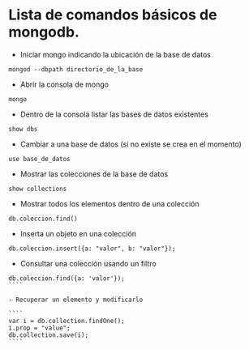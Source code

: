 # Lista de comandos básicos de mongodb.

- Iniciar mongo indicando la ubicación de la base de datos

````
mongod --dbpath directorio_de_la_base
````

 - Abrir la consola de mongo
````
mongo
````

 - Dentro de la consola listar las bases de datos existentes

````
show dbs
````

 - Cambiar a una base de datos (si no existe se crea en el momento)

````
use base_de_datos
````

 - Mostrar las colecciones de la base de datos

````
show collections
````

 - Mostrar todos los elementos dentro de una colección

````
db.coleccion.find()
````

 - Inserta un objeto en una colección

````
db.coleccion.insert({a: "valor", b: "valor"});
````

- Consultar una colección usando un filtro

`````
db.coleccion.find({a: 'valor'});
````

- Recuperar un elemento y modificarlo

````
var i = db.collection.findOne();
i.prop = "value";
db.collection.save(i);
````
